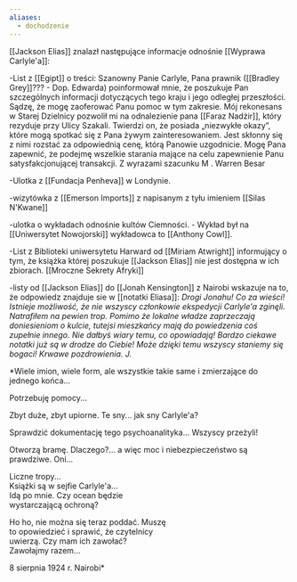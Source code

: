 ```yaml
---
aliases:
  - dochodzenie
---
```

[[Jackson Elias]] znalazł następujące informacje odnośnie [[Wyprawa Carlyle'a]]:

-List z [[Egipt]] o treści:
Szanowny Panie Carlyle, Pana prawnik ([[Bradley Grey]]??? - Dop. Edwarda) poinformował mnie, że poszukuje Pan szczególnych informacji dotyczących tego kraju i jego odległej przeszłości. Sądzę, że mogę zaoferować Panu pomoc w tym zakresie. Mój rekonesans w Starej Dzielnicy pozwolił mi na odnalezienie pana [[Faraz Nadżir]], który rezyduje przy Ulicy Szakali. Twierdzi on, że posiada „niezwykłe okazy”, które mogą spotkać się z Pana żywym zainteresowaniem. Jest skłonny się z nimi rozstać za odpowiednią cenę, którą Panowie uzgodnicie. Mogę Pana zapewnić, że podejmę wszelkie starania mające na celu zapewnienie Panu satysfakcjonującej transakcji. Z wyrazami szacunku M . Warren Besar

-Ulotka z [[Fundacja Penheva]] w Londynie. 

-wizytówka z [[Emerson Imports]] z napisanym z tyłu imieniem [[Silas N'Kwane]]

-ulotka o wykładach odnośnie kultów Ciemności. - Wykład był na [[Uniwersytet Nowojorski]] wykładowca to [[Anthony Cowl]].

-List z Biblioteki uniwersytetu Harward od [[Miriam Atwright]] informujący o tym, że książka której poszukuje [[Jackson Elias]] nie jest dostępna w ich zbiorach. [[Mroczne Sekrety Afryki]]

-listy od [[Jackson Elias]] do [[Jonah Kensington]] z Nairobi wskazuje na to, że odpowiedz znajduje sie w [[notatki Eliasa]]:
*Drogi Jonahu!
Co za wieści! Istnieje możliwość, że nie wszyscy członkowie ekspedycji Carlyle'a zginęli. Natrafiłem na pewien trop. Pomimo że lokalne władze zaprzeczają doniesieniom o kulcie, tutejsi mieszkańcy mają do powiedzenia coś zupełnie innego. Nie dałbyś wiary temu, co opowiadają! Bardzo ciekawe notatki już są w drodze do Ciebie!
Może dzięki temu wszyscy staniemy się bogaci!
Krwawe pozdrowienia.
J.*


*Wiele imion, wiele form, ale wszystkie takie same i zmierzające do jednego końca...

Potrzebuję pomocy...

Zbyt duże, zbyt upiorne. Te sny... jak sny Carlyle'a?

Sprawdzić dokumentację tego psychoanalityka... Wszyscy przeżyli!

Otworzą bramę. Dlaczego?... a więc moc i niebezpieczeństwo są prawdziwe. Oni...

Liczne tropy...  
Książki są w sejfie Carlyle'a...  
Idą po mnie. Czy ocean będzie  
wystarczającą ochroną?

Ho ho, nie można się teraz poddać. Muszę  
to opowiedzieć i sprawić, że czytelnicy  
uwierzą. Czy mam ich zawołać?  
Zawołajmy razem...

8 sierpnia 1924 r. Nairobi*
